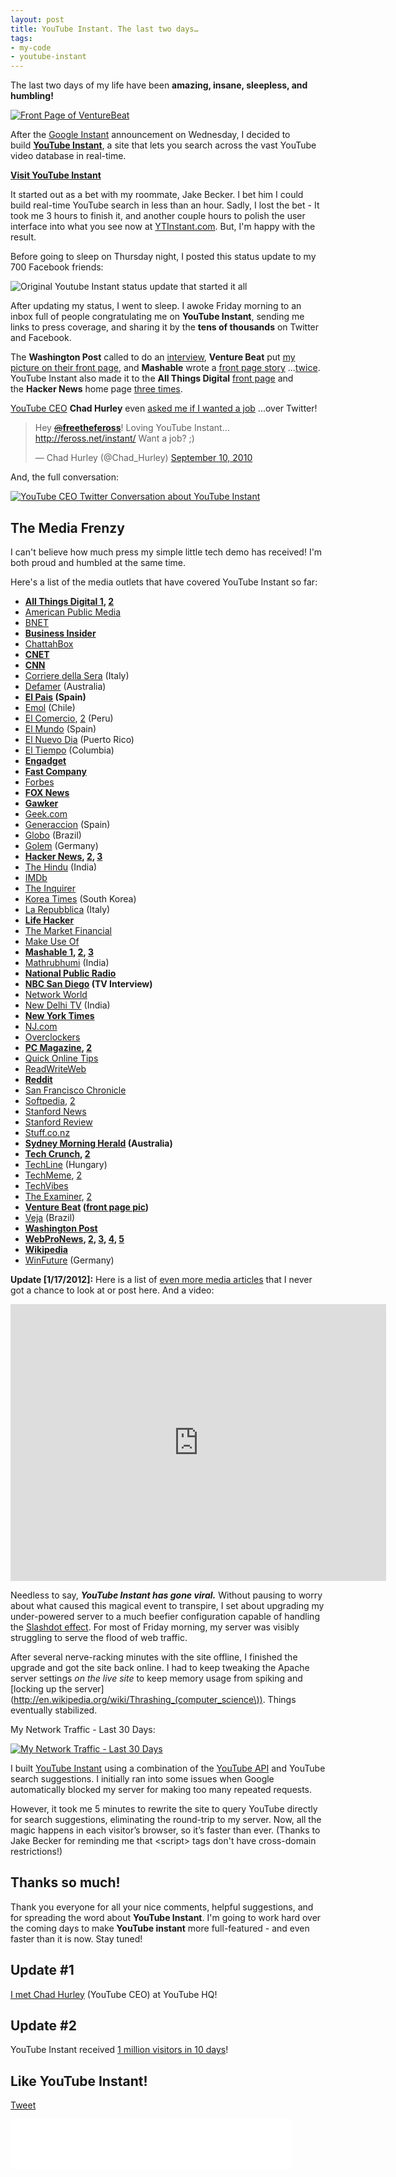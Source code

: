 ```yaml
---
layout: post
title: YouTube Instant. The last two days…
tags:
- my-code
- youtube-instant
---
```


The last two days of my life have been **amazing, insane, sleepless, and humbling!**

[![Front Page of VentureBeat](/images/ytinstant-venture-beat-frontpage-small.png)](http://venturebeat.com/2010/09/10/youtube-instant-job/)

After the [Google Instant](http://www.google.com/instant/) announcement on Wednesday, I decided to build [**YouTube Instant**](http://ytinstant.com), a site that lets you search across the vast YouTube video database in real-time.

**[Visit YouTube Instant](http://ytinstant.com)**

It started out as a bet with my roommate, Jake Becker. I bet him I could build real-time YouTube search in less than an hour. Sadly, I lost the bet - It took me 3 hours to finish it, and another couple hours to polish the user interface into what you see now at [YTInstant.com](http://ytinstant.com). But, I'm happy with the result.

Before going to sleep on Thursday night, I posted this status update to my 700 Facebook friends:

![Original Youtube Instant status update that started it all](/images/original-youtube-instant-status.png)

After updating my status, I went to sleep. I awoke Friday morning to an inbox full of people congratulating me on **YouTube Instant**, sending me links to press coverage, and sharing it by the **tens of thousands** on Twitter and Facebook.

The **Washington Post** called to do an [interview](http://voices.washingtonpost.com/blog-post/2010/09/youtube_instant_trumps_google.html), **Venture Beat** put [my picture on their front page](/images/venturebeat-frontpage.png), and **Mashable** wrote a [front page story](/images/mashable_homepage_1.png) ...[twice](/images/mashable_homepage_2.png). YouTube Instant also made it to the **All Things Digital** [front page](/images/all_things_digital_homepage.png) and the **Hacker News** home page [three times](/images/Hacker_News_homepage.png).

[YouTube CEO](http://en.wikipedia.org/wiki/Chad_Hurley) **Chad Hurley** even [asked me if I wanted a job](http://twitter.com/Chad_Hurley/status/24129459657) ...over Twitter!

<blockquote class="twitter-tweet"><p>Hey <a href="https://twitter.com/freethefeross"><s>@</s><b>freethefeross</b></a>! Loving YouTube Instant... <a href="http://feross.net/instant/">http://feross.net/instant/</a> Want a job? ;)</p>&mdash; Chad Hurley (@Chad_Hurley) <a href="https://twitter.com/Chad_Hurley/status/24129459657" data-datetime="2010-09-10T18:55:10+00:00">September 10, 2010</a></blockquote>
<script src="//platform.twitter.com/widgets.js" charset="utf-8"></script>

And, the full conversation:

[![YouTube CEO Twitter Conversation about YouTube Instant](/images/youtube_ceo_twitter_convo.png)](http://www.quoteurl.com/w4arc)

<a id="media"></a>

## The Media Frenzy

I can't believe how much press my simple little tech demo has received! I'm both proud and humbled at the same time.

Here's a list of the media outlets that have covered YouTube Instant so far:

- **[All Things Digital 1](http://mediamemo.allthingsd.com/20100910/a-completely-excellent-way-to-waste-15-minutes-youtube-instant/), [2](http://mediamemo.allthingsd.com/20100911/youtube-instant-dude-cant-go-to-work-for-chad-hurley-because-hes-already-working-for-mark-zuckerberg/)**
- [American Public Media](http://futuretense.publicradio.org/blog/index.php?id=1097688532)
- [BNET](http://www.bnet.com/news-analysis/technology/youtube-instant-creator-finds-instant/74925)
- **[Business Insider](http://www.businessinsider.com/youtube-instant-1)**
- [ChattahBox](http://chattahbox.com/technology/2010/09/11/youtube-instant-creator-still-in-college-nabs-job-offer-via-twitter/)
- **[CNET](http://news.cnet.com/8301-1023_3-20016172-93.html)**
- **[CNN](http://edition.cnn.com/2010/TECH/web/09/14/cnet.youtube.instant.creator/index.html)**
- [Corriere della Sera](http://www.corriere.it/scienze_e_tecnologie/10_settembre_13/youtube-instant-dipasqua_700d7384-bf26-11df-8975-00144f02aabe.shtml) (Italy)
- [Defamer](http://www.defamer.com.au/2010/09/uni-student-makes-youtube-instant-gets-instant-youtube-job-offer/) (Australia)
- **[El Pais](http://blogs.elpais.com/trending-topics/2010/09/como-hacerse-famoso-conseguir-trabajo-youtube-horas.html) (Spain)**
- [Emol](http://www.emol.com/) (Chile)
- [El Comercio](http://elcomercio.pe/noticia/638163/creador-youtube-le-ofrecio-trabajo-estudiante-informatica-via-twitter), [2](http://elcomercio.pe/noticia/638415/estudiante-al-que-youtube-intento-reclutar-via-twitter-ya-trabaja-facebook) (Peru)
- [El Mundo](http://www.elmundo.es/elmundo/2010/09/13/navegante/1284376231.html) (Spain)
- [El Nuevo Dia](http://www.elnuevodia.com/facebookcontrataainventordesolo19anos-778688.html) (Puerto Rico)
- [El Tiempo](http://www.eltiempo.com/vidadehoy/gente/joven-ingeniero-hace-competir-a-youtube-y-a-facebook_7903440-1) (Columbia)
- **[Engadget](http://www.engadget.com/2010/09/10/youtube-instant-delivers-your-gratification-even-more-quickly/)**
- **[Fast Company](http://www.fastcompany.com/1688090/googles-instant-thinking-applied-to-youtube-wave-bye-bye-to-your-lunch-hour)**
- [Forbes](http://blogs.forbes.com/oliverchiang/2010/09/13/chatroulette-starts-blurring-video-as-a-filter-for-objectionable-content/)
- **[FOX News](http://www.foxnews.com/scitech/tech/index.html)**
- **[Gawker](http://gawker.com/5635570/college-kid-makes-youtube-instant-gets-instant-youtube-job-offer)**
- [Geek.com](http://www.geek.com/articles/news/forget-google-instant-heres-youtube-instant-20100910/)
- [Generaccion](http://www.generaccion.com/usuarios/32226/youtube-instant-mas-cosas-instantaneas) (Spain)
- [Globo](http://g1.globo.com/tecnologia/noticia/2010/09/estudante-cria-youtube-instant-e-recebe-proposta-de-emprego.html) (Brazil)
- [Golem](http://www.golem.de/1009/77916.html) (Germany)
- **[Hacker News](http://news.ycombinator.com/item?id=1678111), [2](http://news.ycombinator.com/item?id=1679845), [3](http://news.ycombinator.com/item?id=1680265)**
- [The Hindu](http://www.thehindu.com/sci-tech/internet/article699048.ece) (India)
- [IMDb](http://amazon.imdb.com/news/ni4255003/)
- [The Inquirer](http://www.theinquirer.net/inquirer/news/1732609/bored-student-creates-instant-youtube)
- [Korea Times](http://www.koreaittimes.com/story/10466/college-student-develops-youtube-instant) (South Korea)
- [La Repubblica](http://www.repubblica.it/tecnologia/2010/09/14/news/youtube_in_versione_instant_grazie_a_un_genio_di_facebook-7005033/) (Italy)
- **[Life Hacker](http://lifehacker.com/5635609/youtube-instant-and-google-maps-instant-follow-in-google-instants-footsteps)**
- [The Market Financial](http://www.themarketfinancial.com/youtube-co-founder-chad-hurley-offers-feross-aboukhadijeh-a-job-through-twitter-for-youtube-instant/66289)
- [Make Use Of](http://www.makeuseof.com/dir/ytinstant-instant-youtube-search/)
- **[Mashable 1](http://mashable.com/2010/09/10/youtube-instant/), [2](http://mashable.com/2010/09/10/youtube-instant-job/), [3](http://mashable.com/2010/09/11/google-maps-images-instant/)**
- [Mathrubhumi](http://mathrubhumi.com/tech/article/125694) (India)
- **[National Public Radio](http://topics.npr.org/article/07Q1brwddMfit?q=YouTube)**
- **[NBC San Diego](http://www.nbcsandiego.com/news/tech/YouTube_Instant__Instant_Success_San_Diego.html) (TV Interview)**
- [Network World](http://www.networkworld.com/community/node/66219)
- [New Delhi TV](http://www.ndtv.com/article/technology/stanford-student-creates-youtube-instant-offered-job-from-youtube-51387) (India)
- **[New York Times](http://www.nytimes.com/external/venturebeat/2010/09/10/10venturebeat-stanford-student-creates-youtube-instant-get-38618.html?ref=technology)**
- [NJ.com](http://www.nj.com/business/index.ssf/2010/09/standford_student_gets_instant.html)
- [Overclockers](http://www.overclockers.com.au/news.php?id=903205)
- **[PC Magazine](http://www.pcmag.com/article2/0,2817,2369021,00.asp), [2](http://www.pcmag.com/article2/0,2817,2369030,00.asp)**
- [Quick Online Tips](http://www.quickonlinetips.com/archives/2010/09/best-instant-search-tools-online/)
- [ReadWriteWeb](http://www.readwriteweb.com/archives/google_instant_search_inspires_mashups_across_the.php)
- **[Reddit](http://www.reddit.com/r/geek/comments/dcch4/stanford_student_creates_youtube_instant_gets_job/)**
- [San Francisco Chronicle](http://www.sfgate.com/cgi-bin/article.cgi?f=/g/a/2010/09/10/businessinsider-youtube-instant-1.DTL)
- [Softpedia](http://news.softpedia.com/news/Google-Search-Changes-Inspire-YouTube-Instant-155963.shtml), [2](http://news.softpedia.com/news/Google-Maps-and-Images-Instant-Tries-to-Recreate-YouTube-Instant-Success-156184.shtml)
- [Stanford News](http://news.stanford.edu/thedish/?p=8899)
- [Stanford Review](http://blog.stanfordreview.org/2010/09/10/youtube-instant-developed-by-stanford-junior/?ref=nf)
- [Stuff.co.nz](http://www.stuff.co.nz/technology/digital-living/4123430/YouTube-Instant-lands-YouTube-job)
- **[Sydney Morning Herald](http://www.smh.com.au/technology/technology-news/instant-fame-how-to-get-a-job--without-even-searching-20100913-157in.html) (Australia)**
- **[Tech Crunch](http://techcrunch.com/2010/09/11/google-maps-instant/), [2](http://techcrunch.com/2010/09/11/instantise/)**
- [TechLine](http://techline.hu/it_vilag/20100913_instant_search_youtube.aspx) (Hungary)
- [TechMeme](http://www.techmeme.com/100910/p50#a100910p50), [2](http://www.techmeme.com/100912/p9#a100912p9)
- [TechVibes](http://www.techvibes.com/blog/the-new-way-to-get-hired-student-creates-youtube-instant-it-goes-viral-youtube-ceo-offers-job-via-twitter)
- [The Examiner](http://www.examiner.com/social-media-in-long-island/youtube-instant-is-an-instant-success), [2](http://www.examiner.com/online-media-in-oakland/youtube-instant-creator-receives-job-offer-from-youtube-ceo)
- **[Venture Beat](http://venturebeat.com/2010/09/10/youtube-instant-job/) ([front page pic](/images/venturebeat-frontpage.png))**
- [Veja](http://veja.abril.com.br/blog/vida-em-rede/google/brincadeira-de-estudante-rende-oferta-de-emprego-do-youtube/) (Brazil)
- **[Washington Post](http://voices.washingtonpost.com/blog-post/2010/09/youtube_instant_trumps_google.html)**
- **[WebProNews](http://www.webpronews.com/topnews/2010/09/11/youtube-instant-creator-may-soon-be-working-for-google), [2](http://www.webpronews.com/topnews/2010/09/13/the-viral-whirlwind-of-youtube-instant), [3](http://www.webpronews.com/topnews/2010/09/14/the-youtube-instant-whirlwind-continues), [4](http://www.webpronews.com/topnews/2010/09/14/worried-about-google-instant-maybe-youre-worrying-too-much-about-search), [5](http://www.webpronews.com/topnews/2010/09/17/youtube-gets-new-content-tvfilm-leaders-snags-netflix-acquisitions-vp)**
- **[Wikipedia](http://en.wikipedia.org/wiki/Feross_Aboukhadijeh)**
- [WinFuture](http://winfuture.de/news,58069.html) (Germany)

**Update [1/17/2012]:** Here is a list of [even more media articles](https://gist.github.com/1626549) that I never got a chance to look at or post here. And a video:

<iframe src="http://player.vimeo.com/video/34233172?portrait=0" width="601" height="443" frameborder="0" webkitAllowFullScreen mozallowfullscreen allowFullScreen></iframe>

Needless to say, ***YouTube Instant has gone viral.*** Without pausing to worry about what caused this magical event to transpire, I set about upgrading my under-powered server to a much beefier configuration capable of handling the [Slashdot effect](http://en.wikipedia.org/wiki/Slashdot_effect). For most of Friday morning, my server was visibly struggling to serve the flood of web traffic.

After several nerve-racking minutes with the site offline, I finished the upgrade and got the site back online. I had to keep tweaking the Apache server settings *on the live site* to keep memory usage from spiking and [locking up the server](http://en.wikipedia.org/wiki/Thrashing_(computer_science\)). Things eventually stabilized.

My Network Traffic - Last 30 Days:

[![My Network Traffic - Last 30 Days](/images/My-Network-Traffic-Last-30-Days.png)](http://www.linode.com/?r=307513b509e8c0d3292536d446f17f0cdca0e767)

I built [YouTube Instant](http://ytinstant.com) using a combination of the [YouTube API](http://www.youtube.com/dev) and YouTube search suggestions. I initially ran into some issues when Google automatically blocked my server for making too many repeated requests.

However, it took me 5 minutes to rewrite the site to query YouTube directly for search suggestions, eliminating the round-trip to my server. Now, all the magic happens in each visitor’s browser, so it’s faster than ever. (Thanks to Jake Becker for reminding me that &lt;script&gt; tags don't have cross-domain restrictions!)

## Thanks so much!

Thank you everyone for all your nice comments, helpful suggestions, and for spreading the word about **YouTube Instant**. I'm going to work hard over the coming days to make **YouTube instant** more full-featured - and even faster than it is now. Stay tuned!

## Update \#1

[I met Chad Hurley](/visit-to-youtube-hq-to-meet-chad-hurley/) (YouTube CEO) at YouTube HQ!

## Update \#2

YouTube Instant received [1 million visitors in 10 days](/one-million-visitors-in-10-days/)!

## Like YouTube Instant!

<a href="https://twitter.com/share" class="twitter-share-button" data-url="http://ytinstant.com" data-text="YouTube Instant is awesome." data-via="FreeTheFeross" data-size="large" data-related="FreeTheFeross">Tweet</a>
<script>!function(d,s,id){var js,fjs=d.getElementsByTagName(s)[0];if(!d.getElementById(id)){js=d.createElement(s);js.id=id;js.src="//platform.twitter.com/widgets.js";fjs.parentNode.insertBefore(js,fjs);}}(document,"script","twitter-wjs");</script>

<iframe src="//www.facebook.com/plugins/like.php?href=http%3A%2F%2Fytinstant.com&amp;send=false&amp;layout=standard&amp;width=450&amp;show_faces=true&amp;action=like&amp;colorscheme=light&amp;font&amp;height=80&amp;appId=156297307729439" scrolling="no" frameborder="0" style="border:none; overflow:hidden; width:450px; height:80px;" allowTransparency="true"></iframe>

